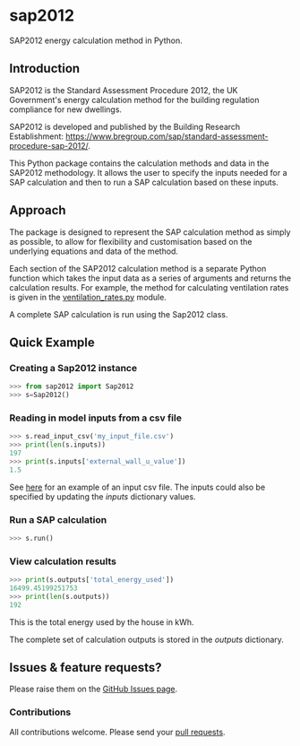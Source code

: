# sap2012
SAP2012 energy calculation method in Python.

## Introduction

SAP2012 is the Standard Assessment Procedure 2012, the UK Government's energy calculation method for the building regulation compliance for new dwellings. 

SAP2012 is developed and published by the Building Research Establishment: https://www.bregroup.com/sap/standard-assessment-procedure-sap-2012/.

This Python package contains the calculation methods and data in the SAP2012 methodology. It allows the user to specify the inputs needed for a SAP calculation and then to run a SAP calculation based on these inputs.

## Approach

The package is designed to represent the SAP calculation method as simply as possible, to allow for flexibility and customisation based on the underlying equations and data of the method. 

Each section of the SAP2012 calculation method is a separate Python function which takes the input data as a series of arguments and returns the calculation results. For example, the method for calculating ventilation rates is given in the [ventilation_rates.py](./sap2012/calcs/ventilation_rates.py) module.

A complete SAP calculation is run using the Sap2012 class.

## Quick Example

### Creating a Sap2012 instance

```python
>>> from sap2012 import Sap2012
>>> s=Sap2012()
```

### Reading in model inputs from a csv file

```python
>>> s.read_input_csv('my_input_file.csv')
>>> print(len(s.inputs))
197
>>> print(s.inputs['external_wall_u_value'])
1.5
```

See [here](./demo/input_csv_file.csv) for an example of an input csv file. The inputs could also be specified by updating the *inputs* dictionary values.

### Run a SAP calculation

```python
>>> s.run()
```

### View calculation results

```python
>>> print(s.outputs['total_energy_used'])
16499.45199251753
>>> print(len(s.outputs))
192
```

This is the total energy used by the house in kWh. 

The complete set of calculation outputs is stored in the *outputs* dictionary.

## Issues & feature requests?

Please raise them on the [GitHub Issues page](https://github.com/building-energy/sap2012/issues).

### Contributions

All contributions welcome. Please send your [pull requests](https://github.com/building-energy/sap2012/pulls).









